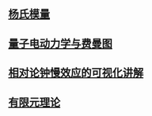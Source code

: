 ## [杨氏模量](https://www.zhihu.com/zvideo/1542800883490111488)
## [量子电动力学与费曼图](https://www.zhihu.com/zvideo/1539632390485475328)
## [相对论钟慢效应的可视化讲解](https://www.zhihu.com/zvideo/1536630921210310656)
## [有限元理论](https://www.zhihu.com/zvideo/1540636098589487104)